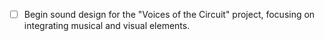 - [ ] Begin sound design for the "Voices of the Circuit" project, focusing on integrating musical and visual elements.